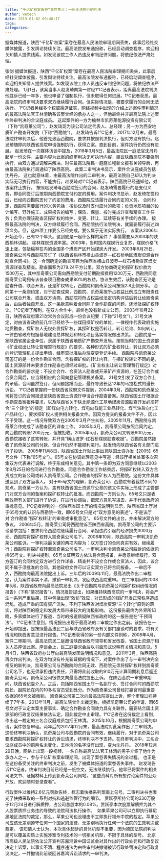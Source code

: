 ```yaml
---
title: “千亿矿权案丢卷”事件焦点：一份无法执行的判决
author: wetech
date: 2019-01-02 09:48:17
tags: 
categories: 
---
```

据媒体报道，陕西“千亿矿权案”案卷在最高人民法院审理期间丢失，此事后经社交媒体披露，引发舆论持续关注。最高法院发布通报称，已经启动调查程序，欢迎相关知情人提供线索。如发现该院工作人员违反审判纪律问题，将依纪依法严肃处理。
<!-- more -->
张剑
据媒体报道，陕西“千亿矿权案”案卷在最高人民法院审理期间丢失，此事后经社交媒体披露，引发舆论持续关注。最高法院发布通报称，已经启动调查程序，欢迎相关知情人提供线索。如发现该院工作人员违反审判纪律问题，将依纪依法严肃处理。
1月1日，该案当事人赵发琦向第一财经1℃记者表示，距离最高法院判决他胜诉已经一年多，他也申请了强制执行，但未取得任何进展。1℃记者获悉，最高法院的终审判决要求双方继续履行合同。但实际情况是，被要求履行的合同无法执行。
1℃记者另经多个权威渠道证实，网络视频中出现的介绍上述案件审判情况的最高法院法官王林清确系该案曾经的承办人之一，但他最终并非最高法院上述案件终审判决的合议庭成员。
这起案件的一方为榆林市凯奇莱能源投资有限公司（下称“凯奇莱公司”），赵发琦现为该公司法定代表人、总经理；另一方为西安地质矿产勘查开发院（下称“西勘院”）。
赵发琦告诉1℃记者，2017年12月末，最高法院终审判决后，他首先致函西勘院，要求其按照判决执行，但对方没有执行。赵发琦随即向陕西省高院申请强制执行，获得立案。直到目前，案件执行仍然没有进展。
赵发琦在一次媒体访谈中提及，2018年3月5日，最高法院民一庭法官沈丹丹起草一份文件，主要内容为此案的终审判决无可执行内容，建议陕西高院不要强制执行，由双方通过调解来解决。时任最高法院民一庭庭长程新文报有关领导后，再由最高法院执行局通知了陕西高院。
此案二审判决书显示，案件合议庭成员包括沈丹丹。
这也就意味着，由最高法院作出的二审判决，最高法院自己却认为判决实际无可执行内容，不能执行。赵发琦对1℃记者表示，陕西高院已经通知他，对该案终止执行。
按照赵发琦与西勘院签订的合同，赵发琦需要履行的是支付义务，即合同签订后按期向西勘院支付约定的费用。案件判决书显示，赵发琦在签约后，已经向西勘院支付了约定的费用。西勘院应该履行合同约定的义务。
合同约定，西勘院需要履行的义务包括：按协议及时支付应付的款项；负责地质项目的设计编写、野外施工、成果报告的编写；保质、保量、按时完成详查和精查工作任务；负责办理该勘查区探矿权的维护、变更、转让、延续等有关手续的办理。
按照最高法院的判决，双方继续履行合同。西勘院执行法院判决，就需要履行前述四项义务。但，这四项工作要么已经完成，要么属于无法实际执行。
该案从2006年开始至今，已有12个年头。这到底是一起什么样的案件？
事情需要从2003年的陕西榆林讲起。
榆林煤炭资源丰富。2003年，当时国内煤炭行业复苏，煤炭价格飞速上涨，包括榆林在内的全国多个煤炭产区开始煤炭大开发。
2003年8月25日，凯奇莱公司与西勘院签订了《陕西省榆林市横山县波罗—红石桥地区煤炭资源合作勘查合同书》。这一合同确定的勘查项目为陕西省横山县波罗—红石桥勘查区煤炭资源详查及精查。勘查面积为279.24平方公里。双方协商确定的探矿权价款为1500万元，其中凯奇莱公司需向西勘院支付前期勘探费用1200万元，西勘院同意凯奇莱公司拥有该普查项目勘查成果80%的权益。协议生效后，该勘查区无论是勘查升值、联合开发，还是矿权转让，西勘院和凯奇莱公司按照2:8比例分享。
合同第十一条则约定，对于勘查成果，西勘院、凯奇莱按所占权益比例成立有限责任公司联合开发，或由双方协商，西勘院将所占权益经法定机构评估后转让给凯奇莱后，由后者独自开发。这一条款意味着合同除了合作勘查的问题，还涉及探矿权转让。1℃记者了解到，在双方合作中，最终也没有新成立公司。
2003年10月22日，陕西省政府第21次常务会议形成一份会议纪要（下称“21号文”）。21号文决定，对由该省政府前几年已经给予一些煤田探矿权的单位，一律视作代表政府实施地质勘查，探矿权人无权处置探矿权，其探矿权是否转让，转让给谁、如何转让，一律由省政府根据基地建设总体规划和转化项目落实情况做出决策。
西勘院是一家陕西省属企业单位，隶属于陕西省地质矿产勘查开发局。按照当时的国土资源部《矿业权出让转让管理暂行规定》的要求，各种形式的矿业权转让，转让双方必须向登记管理机关提出申请，经审查批准后办理变更登记手续。
西勘院与凯奇莱公司签订的是一份合作勘查合同，含有探矿权的转让内容。与探矿权转让不同的是，国土资源部并未要求合作勘查也须经过审批。《矿业权出让转让管理暂行规定》对合作勘查的要求是：不设立合作、合资法人勘查或开采矿产资源的，在签订合作或合资合同后，应当将相应的合同向登记管理机关备案。
21号文引发了双方合作上的矛盾，合同虽然签订，但问题接踵而至，最终导致长达12年的马拉松式的漫长诉讼。
1℃记者掌握的一份陕西省政府文件提到，2004年3月，西勘院和凯奇莱公司将签订的合同报送至陕西省国土资源厅申请合作勘查备案。陕西省国土厅根据合作勘查备案报件要求，以及陕西省关于陕北能源化工基地煤炭资源勘查开发必须符合“三个转化”的规定（即煤向电力转化、煤电向载能工业品转化、煤气油盐向化工产品转化），要求探矿权人提供相关报备文件。因双方提交的报备文件不齐，因此不予受理。这一情况导致双方在2005年3月产生纠纷。2005年11月，西勘院与凯奇莱合作完成了该勘查区的详查工作。
2005年3月，凯奇莱公司按照合同约定，向西勘院转账1200万元，但被拒收。2005年5月，凯奇莱公司又转账900万元，西勘院接收了这笔转账，并开具“横山波罗-红石桥煤炭勘查收据”。西勘院虽然接收了凯奇莱公司的付款，但合作仍然不能顺利进行。赵发琦向陕西省各有关部门进行了投诉。
2005年11月8日，陕西省国土厅就此事出具陕国土资办发【2005】65号文件（下称“65号文”）。65号文在协调处理意见中写道：经该厅相关处室多次召集双方代表进行调解，终于形成相关意见。其中第一条即为双方同意继续以2003年8月25日的合同进行合作勘查。同意合作勘查工作结束后，将探矿权转入双方合资成立的新公司或转入凯奇莱公司。合作勘查的探矿权人为西勘院。这份文件具体送达到了双方当事人。
对于65号文的理解，凯奇莱公司、西勘院有着截然不同的观点。凯奇莱一方认为，盖有陕西省国土资源厅公章的该文件实际上形成了主管部门对双方合同的备案和探矿权转让的批准。而西勘院一方则认为，65号文只是表明政府有关部门进行了协调，在进行协调后，把双方意见写进去，并不代表政府的审批意见。1℃记者得到的一份陕西省国土厅的情况说明则显示，陕西省国土厅对于65号文的认识与西勘院一致，即65号文只是对“双方意见的表述”，不是该厅对‘合作勘查’‘探矿权转让’的审查或审批意见”。
65号文件的出台，并未解决双方的争议。
2006年5月，凯奇莱公司将西勘院诉至陕西省高院。凯奇莱公司的主要诉讼请求包括：要求判令西勘院继续履行合同、承担违约引起的经济损失3000万元、西勘院将探矿权转入凯奇莱公司名下。
2006年10月，陕西高院一审判决凯奇莱公司胜诉。一审判决最关键的两项内容为：双方签订的合同真实有效，继续履行；西勘院将探矿权转至凯奇莱公司名下。一审判决判令凯奇莱公司胜诉的依据包括65号文。判决书提到，65号文证明双方依法将合同报备，并愿意继续履行。双方签订的合同约定双方进行合作详查、精查并不设立合作或合资法人，因此，该合同不属于须批准的合同。其他政府文件可以证实双方已将合同报备。
一审后不久，西勘院向最高法院提出上诉。三年后的2009年11月，最高法院作出二审裁定，认为案件事实不清，撤销一审判决，发回陕西高院重审。
在二审期间的2008年5月，陕西省政府向最高法院发出《关于西勘院与凯奇莱公司探矿权纠纷情况的报告》（下称“情况报告”），情况报告提出，如果维持陕西高院的一审判决，将会产生一系列严重后果，其中包括出现“效仿”效应，对已形成的煤矿开发正常秩序造成混乱，造成严重的国有资产流失，不利于陕西省对煤炭资源“三个转化”原则的落实，将对陕西的稳定和发展大局带来较大的消极影响。
这份报告最终为外界所知晓，多家媒体进行了报道，当时的报道质疑陕西省政府的这一报告是在“干预司法”。
1℃记者注意到，情况报告出现于最高法的二审裁定作出之前。该报告在一开始即提出，是按照最高法民二庭与陕西省政府及有关部门座谈时的要求，将有关情况和陕西省意见进行报告。1℃记者获得的另一份内部文件则称，2008年4月，案件二审期间，最高法院民二庭邀请陕西省政府领导和省发改委、省国土资源厅相关人员座谈此案。座谈会上，民二庭要求会后以书面形式说明有关情况和意见。5月4日，陕西省政府办公厅向最高院发函说明情况和意见。
2011年3月，陕西高院再次作出判决，在双方均没有补充新证据的情况下，对案件作出了与一审判决完全相反的新判决，凯奇莱公司与西勘院的合同无效、西勘院无须将探矿权转到凯奇莱公司名下，也无须承担违约责任，只需将此前收取的910万元计算同期利息后返还凯奇莱公司。凯奇莱公司很快又向最高法院提出上诉。
在陕西高院一审重审期间，陕西省纪委介入。之后，包括陕西省国土厅一名副厅长、签订合同时的西勘院院长、副院长在内的10多名官员受到处分。作为凯奇莱公司曾经打赢官司最重要依据的65号文被撤销。
凯奇莱公司第二次向最高法院提出上诉，整个审理过程持续了7年多。2013年11月，最高法院曾作出裁定称，根据凯奇莱公司的申请，因65号文对于认定本案主要事实、确定合作勘查合同效力具有关联性，需要结合国土资源部的行政复议结果依法认定。因此裁定中止审理。1℃记者在这份裁定上看到，作出这一裁定的三名合议庭成员包括王林清。
2015年10月，根据凯奇莱公司的申请，案件恢复审理。两年后的2017年12月末，最高法院对此案作出了二审判决。这份终审判决确认，凯奇莱公司与西勘院的合同有效，继续履行，对于凯奇莱公司要求西勘院将探矿权转让的诉讼请求，终审判决不予支持。在终审判决中，三名合议庭成员中的前两名未变化，王林清的名字没有出现，变为沈丹丹。
2018年12月29日晚，网络上出现一段视频，一名自称最高法法官王林清的男子介绍了他作为承办人之一，参与千亿矿权案审理期间，出现了案卷丢失情况的全过程。
也正是在这份备受关注的终审判决之前，发生了被媒体报道的案卷丢失事件。
赵发琦告诉1℃记者，终审判决目前已经是一纸空文，无法继续执行。他早已将案件的相关司法文书、证据材料上传到凯奇莱公司网站，“这些资料对所有想讨论案件的公众开放，欢迎随时登录查看”。
 
 
行政案件以维持2.6亿元罚款告终，标志着快播系列案画上句号。二审判决书也曝光了快播采取的一系列对抗和逃避监管行为的细节。
贾跃亭所持公司的330万股于12月24日进行解质押，占公司总股本的0.08%。贾跃亭本次股票解质押为其个人股票质押业务违约导致的法院司法执行操作。 
如果苹果公司可以立即执行慕尼黑地区法院的裁定，那么，苹果公司也没理由不立即执行福州中院的裁定。苹果公司应该无差别遵守任何一个国家的法律，无差别地执行任何一个法院的生效判决或裁定。
该知情人士认为，本次具体起诉的具体机型不重要，因为德国法院的判决是可以覆盖实质上实施涉案专利技术的一切相关机型，不限于具体的型号。
北京市高级人民法院依法公开宣判苏嘉鸿诉中国证监会对其作出的行政处罚和行政复议决定上诉案，以事实不清、程序违法为由终审判决撤销被诉行政处罚决定和行政复议决定，一并撤销此前驳回苏嘉鸿诉讼请求的一审判决。
